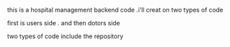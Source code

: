 this is a hospital management backend code .i'll creat on two types of code 

first is users side . and then dotors side 

two types of  code include the repository
